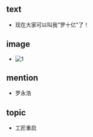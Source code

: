 ## text

- 现在大家可以叫我"罗十亿"了！

## image

- ![1](http://ww3.sinaimg.cn/bmiddle/70bb69aajw1egsjhrt20uj20go0b4jrg.jpg)

## mention

- 罗永浩

## topic

- 工匠重启
